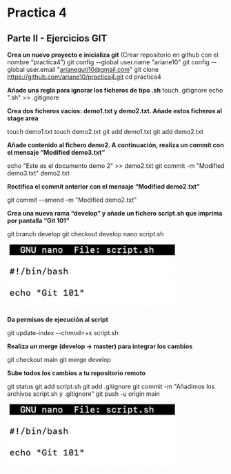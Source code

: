 # Practica 4

## Parte II - Ejercicios GIT

**Crea un nuevo proyecto e inicializa git**
(Crear repositorio en github con el nombre “practica4”)
git config --global user.name "ariane10"
git config --global user.email "arianeguti10@gmail.com"
git clone https://github.com/ariane10/practica4.git
cd practica4

**Añade una regla para ignorar los ficheros de tipo .sh**
touch .gitignore
echo ".sh" >> .gitignore

**Crea dos ficheros vacíos: demo1.txt y demo2.txt. Añade estos ficheros al stage area**

touch demo1.txt
touch demo2.txt
git add demo1.txt
git add demo2.txt

**Añade contenido al fichero demo2. A continuación, realiza un commit con el mensaje “Modified demo3.txt”**

echo "Este es el documento demo 2" >> demo2.txt
git commit -m "Modified demo3.txt" demo2.txt 

**Rectifica el commit anterior con el mensaje “Modified demo2.txt”**

git commit --amend -m "Modified demo2.txt"

**Crea una nueva rama “develop” y añade un fichero script.sh que imprima por pantalla “Git 101”**

git branch develop
git checkout develop
nano script.sh

<img src="https://raw.githubusercontent.com/ariane10/linux-git-exercises/main/hw-04/capturas/Imagen4_1.png" height="150px">

**Da permisos de ejecución al script**

git update-index --chmod=+x script.sh

**Realiza un merge (develop -> master) para integrar los cambios**

git checkout main
git merge develop

**Sube todos los cambios a tu repositorio remoto**

git status
git add script.sh
git add .gitignore
git commit -m "Añadimos los archivos script.sh y .gitignore"
git push -u origin main


<img src="https://raw.githubusercontent.com/ariane10/linux-git-exercises/main/hw-04/capturas/Imagen4_1.png" height="150px">